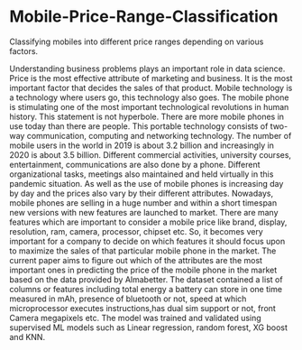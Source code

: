 # Mobile-Price-Range-Classification
Classifying mobiles into different price ranges depending on various factors.

Understanding business problems plays an important role in data science. Price is the most effective attribute of marketing and business. It is the most important factor that decides the sales of that product. Mobile technology is a technology where users go, this technology also goes. The mobile phone is stimulating one of the most important technological revolutions in human history. This statement is not hyperbole. There are more mobile phones in use today than there are people. This portable technology consists of two-way communication, computing and networking technology. The number of mobile users in the world in 2019 is about 3.2 billion and increasingly in 2020 is about 3.5 billion. Different commercial activities, university courses, entertainment, communications are also done by a phone. Different organizational tasks, meetings also maintained and held virtually in this pandemic situation. As well as the use of mobile phones is increasing day by day and the prices also vary by their different attributes. Nowadays, mobile phones are selling in a huge number and within a short timespan new versions with new features are launched to market. There are many features which are important to consider a mobile price like brand, display, resolution, ram, camera, processor, chipset etc. So, it becomes very important for a company to decide on which features it should focus upon to maximize the sales of that particular mobile phone in the market. The current paper aims to figure out which of the attributes are the most important ones in predicting the price of the mobile phone in the market based on the data provided by Almabetter. The dataset contained a list of columns or features including total energy a battery can store in one time measured in mAh, presence of bluetooth or not, speed at which microprocessor executes instructions,has dual sim support or not, front Camera megapixels etc. The model was trained and validated using supervised ML models such as Linear regression, random forest, XG boost and KNN.
